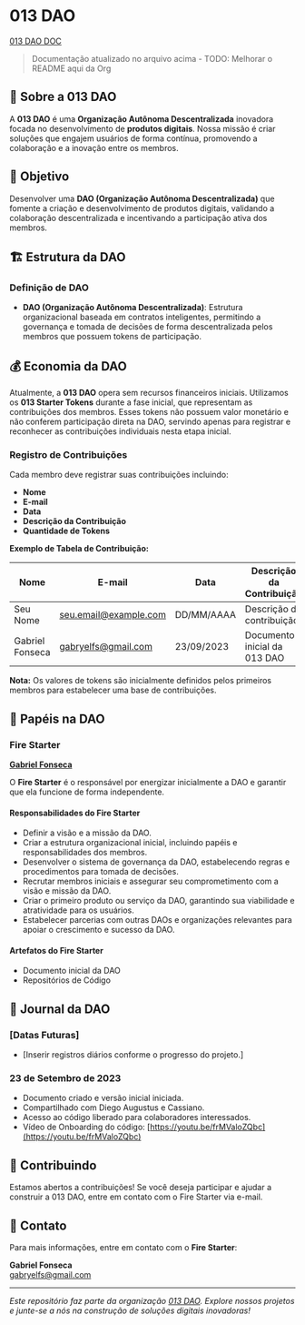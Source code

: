 # 013 DAO

[013 DAO DOC](https://docs.google.com/document/d/1Z7sAHx342-K0Mi33GCjHrSuaZtiy6wj35JxDis-aXag/edit?usp=sharing)

> Documentação atualizado no arquivo acima - TODO: Melhorar o README aqui da Org

## 📢 Sobre a 013 DAO

A **013 DAO** é uma **Organização Autônoma Descentralizada** inovadora focada no desenvolvimento de **produtos digitais**. Nossa missão é criar soluções que engajem usuários de forma contínua, promovendo a colaboração e a inovação entre os membros.

## 🎯 Objetivo

Desenvolver uma **DAO (Organização Autônoma Descentralizada)** que fomente a criação e desenvolvimento de produtos digitais, validando a colaboração descentralizada e incentivando a participação ativa dos membros.

## 🏗️ Estrutura da DAO

### Definição de DAO

- **DAO (Organização Autônoma Descentralizada)**: Estrutura organizacional baseada em contratos inteligentes, permitindo a governança e tomada de decisões de forma descentralizada pelos membros que possuem tokens de participação.

## 💰 Economia da DAO

Atualmente, a **013 DAO** opera sem recursos financeiros iniciais. Utilizamos os **013 Starter Tokens** durante a fase inicial, que representam as contribuições dos membros. Esses tokens não possuem valor monetário e não conferem participação direta na DAO, servindo apenas para registrar e reconhecer as contribuições individuais nesta etapa inicial.

### Registro de Contribuições

Cada membro deve registrar suas contribuições incluindo:

- **Nome**
- **E-mail**
- **Data**
- **Descrição da Contribuição**
- **Quantidade de Tokens**

**Exemplo de Tabela de Contribuição:**

| Nome            | E-mail               | Data        | Descrição da Contribuição                       | Quantidade de Tokens |
|-----------------|----------------------|-------------|-------------------------------------------------|----------------------|
| Seu Nome        | seu.email@example.com| DD/MM/AAAA  | Descrição da contribuição                        | Quantidade           |
| Gabriel Fonseca | gabryelfs@gmail.com  | 23/09/2023  | Documento inicial da 013 DAO                     | 1000                 |

**Nota:** Os valores de tokens são inicialmente definidos pelos primeiros membros para estabelecer uma base de contribuições.

## 👥 Papéis na DAO

### Fire Starter

**[Gabriel Fonseca](mailto:gabryelfs@gmail.com)**

O **Fire Starter** é o responsável por energizar inicialmente a DAO e garantir que ela funcione de forma independente.

#### Responsabilidades do Fire Starter

- Definir a visão e a missão da DAO.
- Criar a estrutura organizacional inicial, incluindo papéis e responsabilidades dos membros.
- Desenvolver o sistema de governança da DAO, estabelecendo regras e procedimentos para tomada de decisões.
- Recrutar membros iniciais e assegurar seu comprometimento com a visão e missão da DAO.
- Criar o primeiro produto ou serviço da DAO, garantindo sua viabilidade e atratividade para os usuários.
- Estabelecer parcerias com outras DAOs e organizações relevantes para apoiar o crescimento e sucesso da DAO.

#### Artefatos do Fire Starter

- Documento inicial da DAO
- Repositórios de Código

## 📓 Journal da DAO

### [Datas Futuras]

- [Inserir registros diários conforme o progresso do projeto.]

### 23 de Setembro de 2023

- Documento criado e versão inicial iniciada.
- Compartilhado com Diego Augustus e Cassiano.
- Acesso ao código liberado para colaboradores interessados.
- Vídeo de Onboarding do código: [https://youtu.be/frMValoZQbc](https://youtu.be/frMValoZQbc)

## 🤝 Contribuindo

Estamos abertos a contribuições! Se você deseja participar e ajudar a construir a 013 DAO, entre em contato com o Fire Starter via e-mail.

## 📧 Contato

Para mais informações, entre em contato com o **Fire Starter**:

**Gabriel Fonseca**  
[gabryelfs@gmail.com](mailto:gabryelfs@gmail.com)

---

*Este repositório faz parte da organização [013 DAO](https://github.com/013-DAO). Explore nossos projetos e junte-se a nós na construção de soluções digitais inovadoras!*
